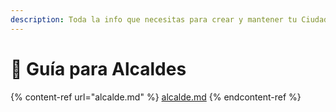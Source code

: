 ```yaml
---
description: Toda la info que necesitas para crear y mantener tu Ciudad.
---
```


# 🤴 Guía para Alcaldes

{% content-ref url="alcalde.md" %}
[alcalde.md](alcalde.md)
{% endcontent-ref %}
